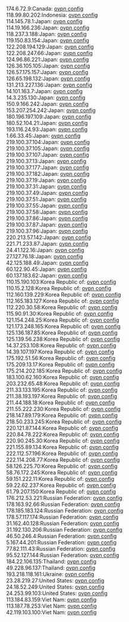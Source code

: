 174.6.72.9:Canada: [ovpn config](vpn/174_6_72_9.ovpn)  
118.99.80.202:Indonesia: [ovpn config](vpn/118_99_80_202.ovpn)  
114.145.78.1:Japan: [ovpn config](vpn/114_145_78_1.ovpn)  
114.19.166.236:Japan: [ovpn config](vpn/114_19_166_236.ovpn)  
118.237.3.188:Japan: [ovpn config](vpn/118_237_3_188.ovpn)  
119.150.83.154:Japan: [ovpn config](vpn/119_150_83_154.ovpn)  
122.208.194.129:Japan: [ovpn config](vpn/122_208_194_129.ovpn)  
122.208.247.66:Japan: [ovpn config](vpn/122_208_247_66.ovpn)  
124.96.86.221:Japan: [ovpn config](vpn/124_96_86_221.ovpn)  
126.36.105.105:Japan: [ovpn config](vpn/126_36_105_105.ovpn)  
126.57.175.157:Japan: [ovpn config](vpn/126_57_175_157.ovpn)  
126.65.198.132:Japan: [ovpn config](vpn/126_65_198_132.ovpn)  
131.213.227.136:Japan: [ovpn config](vpn/131_213_227_136.ovpn)  
14.101.163.7:Japan: [ovpn config](vpn/14_101_163_7.ovpn)  
14.3.235.130:Japan: [ovpn config](vpn/14_3_235_130.ovpn)  
150.9.166.242:Japan: [ovpn config](vpn/150_9_166_242.ovpn)  
153.207.254.242:Japan: [ovpn config](vpn/153_207_254_242.ovpn)  
180.196.197.109:Japan: [ovpn config](vpn/180_196_197_109.ovpn)  
180.52.104.21:Japan: [ovpn config](vpn/180_52_104_21.ovpn)  
193.116.24.93:Japan: [ovpn config](vpn/193_116_24_93.ovpn)  
1.66.33.45:Japan: [ovpn config](vpn/1_66_33_45.ovpn)  
219.100.37.104:Japan: [ovpn config](vpn/219_100_37_104.ovpn)  
219.100.37.105:Japan: [ovpn config](vpn/219_100_37_105.ovpn)  
219.100.37.107:Japan: [ovpn config](vpn/219_100_37_107.ovpn)  
219.100.37.13:Japan: [ovpn config](vpn/219_100_37_13.ovpn)  
219.100.37.177:Japan: [ovpn config](vpn/219_100_37_177.ovpn)  
219.100.37.182:Japan: [ovpn config](vpn/219_100_37_182.ovpn)  
219.100.37.19:Japan: [ovpn config](vpn/219_100_37_19.ovpn)  
219.100.37.31:Japan: [ovpn config](vpn/219_100_37_31.ovpn)  
219.100.37.49:Japan: [ovpn config](vpn/219_100_37_49.ovpn)  
219.100.37.51:Japan: [ovpn config](vpn/219_100_37_51.ovpn)  
219.100.37.55:Japan: [ovpn config](vpn/219_100_37_55.ovpn)  
219.100.37.58:Japan: [ovpn config](vpn/219_100_37_58.ovpn)  
219.100.37.86:Japan: [ovpn config](vpn/219_100_37_86.ovpn)  
219.100.37.87:Japan: [ovpn config](vpn/219_100_37_87.ovpn)  
219.100.37.96:Japan: [ovpn config](vpn/219_100_37_96.ovpn)  
220.213.57.142:Japan: [ovpn config](vpn/220_213_57_142.ovpn)  
221.71.233.87:Japan: [ovpn config](vpn/221_71_233_87.ovpn)  
24.41.122.16:Japan: [ovpn config](vpn/24_41_122_16.ovpn)  
27.127.76.18:Japan: [ovpn config](vpn/27_127_76_18.ovpn)  
42.125.188.49:Japan: [ovpn config](vpn/42_125_188_49.ovpn)  
60.122.90.45:Japan: [ovpn config](vpn/60_122_90_45.ovpn)  
60.137.183.62:Japan: [ovpn config](vpn/60_137_183_62.ovpn)  
110.15.190.103:Korea Republic of: [ovpn config](vpn/110_15_190_103.ovpn)  
110.15.2.128:Korea Republic of: [ovpn config](vpn/110_15_2_128.ovpn)  
112.160.139.229:Korea Republic of: [ovpn config](vpn/112_160_139_229.ovpn)  
112.165.183.127:Korea Republic of: [ovpn config](vpn/112_165_183_127.ovpn)  
112.220.30.58:Korea Republic of: [ovpn config](vpn/112_220_30_58.ovpn)  
115.90.91.30:Korea Republic of: [ovpn config](vpn/115_90_91_30.ovpn)  
121.154.248.25:Korea Republic of: [ovpn config](vpn/121_154_248_25.ovpn)  
121.173.248.165:Korea Republic of: [ovpn config](vpn/121_173_248_165.ovpn)  
125.136.187.85:Korea Republic of: [ovpn config](vpn/125_136_187_85.ovpn)  
125.139.56.238:Korea Republic of: [ovpn config](vpn/125_139_56_238.ovpn)  
14.37.253.108:Korea Republic of: [ovpn config](vpn/14_37_253_108.ovpn)  
14.39.107.197:Korea Republic of: [ovpn config](vpn/14_39_107_197.ovpn)  
175.192.51.56:Korea Republic of: [ovpn config](vpn/175_192_51_56.ovpn)  
175.209.13.17:Korea Republic of: [ovpn config](vpn/175_209_13_17.ovpn)  
175.214.202.185:Korea Republic of: [ovpn config](vpn/175_214_202_185.ovpn)  
183.100.62.160:Korea Republic of: [ovpn config](vpn/183_100_62_160.ovpn)  
203.232.65.48:Korea Republic of: [ovpn config](vpn/203_232_65_48.ovpn)  
211.33.133.195:Korea Republic of: [ovpn config](vpn/211_33_133_195.ovpn)  
211.38.193.197:Korea Republic of: [ovpn config](vpn/211_38_193_197.ovpn)  
211.44.188.18:Korea Republic of: [ovpn config](vpn/211_44_188_18.ovpn)  
211.55.222.230:Korea Republic of: [ovpn config](vpn/211_55_222_230.ovpn)  
218.147.89.179:Korea Republic of: [ovpn config](vpn/218_147_89_179.ovpn)  
218.50.233.245:Korea Republic of: [ovpn config](vpn/218_50_233_245.ovpn)  
220.121.87.144:Korea Republic of: [ovpn config](vpn/220_121_87_144.ovpn)  
220.84.78.222:Korea Republic of: [ovpn config](vpn/220_84_78_222.ovpn)  
220.90.245.30:Korea Republic of: [ovpn config](vpn/220_90_245_30.ovpn)  
221.155.89.134:Korea Republic of: [ovpn config](vpn/221_155_89_134.ovpn)  
222.112.57.196:Korea Republic of: [ovpn config](vpn/222_112_57_196.ovpn)  
222.114.208.77:Korea Republic of: [ovpn config](vpn/222_114_208_77.ovpn)  
58.126.225.70:Korea Republic of: [ovpn config](vpn/58_126_225_70.ovpn)  
58.76.172.245:Korea Republic of: [ovpn config](vpn/58_76_172_245.ovpn)  
59.151.222.11:Korea Republic of: [ovpn config](vpn/59_151_222_11.ovpn)  
59.22.62.237:Korea Republic of: [ovpn config](vpn/59_22_62_237.ovpn)  
61.79.207.150:Korea Republic of: [ovpn config](vpn/61_79_207_150.ovpn)  
176.212.53.221:Russian Federation: [ovpn config](vpn/176_212_53_221.ovpn)  
178.163.92.66:Russian Federation: [ovpn config](vpn/178_163_92_66.ovpn)  
178.185.183.124:Russian Federation: [ovpn config](vpn/178_185_183_124.ovpn)  
178.57.117.174:Russian Federation: [ovpn config](vpn/178_57_117_174.ovpn)  
31.162.40.128:Russian Federation: [ovpn config](vpn/31_162_40_128.ovpn)  
31.192.130.206:Russian Federation: [ovpn config](vpn/31_192_130_206.ovpn)  
46.50.246.4:Russian Federation: [ovpn config](vpn/46_50_246_4.ovpn)  
5.167.44.201:Russian Federation: [ovpn config](vpn/5_167_44_201.ovpn)  
77.82.111.43:Russian Federation: [ovpn config](vpn/77_82_111_43.ovpn)  
95.52.127.144:Russian Federation: [ovpn config](vpn/95_52_127_144.ovpn)  
184.22.106.135:Thailand: [ovpn config](vpn/184_22_106_135.ovpn)  
49.228.96.137:Thailand: [ovpn config](vpn/49_228_96_137.ovpn)  
193.218.118.161:Ukraine: [ovpn config](vpn/193_218_118_161.ovpn)  
23.28.219.27:United States: [ovpn config](vpn/23_28_219_27.ovpn)  
24.18.52.249:United States: [ovpn config](vpn/24_18_52_249.ovpn)  
24.253.99.103:United States: [ovpn config](vpn/24_253_99_103.ovpn)  
113.184.83.159:Viet Nam: [ovpn config](vpn/113_184_83_159.ovpn)  
113.187.78.253:Viet Nam: [ovpn config](vpn/113_187_78_253.ovpn)  
42.119.103.100:Viet Nam: [ovpn config](vpn/42_119_103_100.ovpn)  
